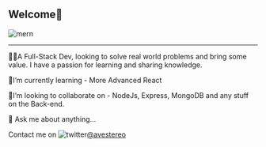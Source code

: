 ## Welcome👋
![mern](https://user-images.githubusercontent.com/58500221/87241978-6b838380-c420-11ea-8ef3-34cc16d8cd5f.png)


___
👨‍💻A Full-Stack Dev, looking to solve real world problems and bring some value. I have a passion for learning and sharing knowledge.

🧐I’m currently learning - More Advanced React

🤝I’m looking to collaborate on - NodeJs, Express, MongoDB and any stuff on the Back-end.

💬 Ask me about anything...

Contact me on ![twitter](https://user-images.githubusercontent.com/58500221/87242399-39742080-c424-11ea-88ca-94ad1498456d.png)[@avestereo](https://www.twitter.com/avestereo)



